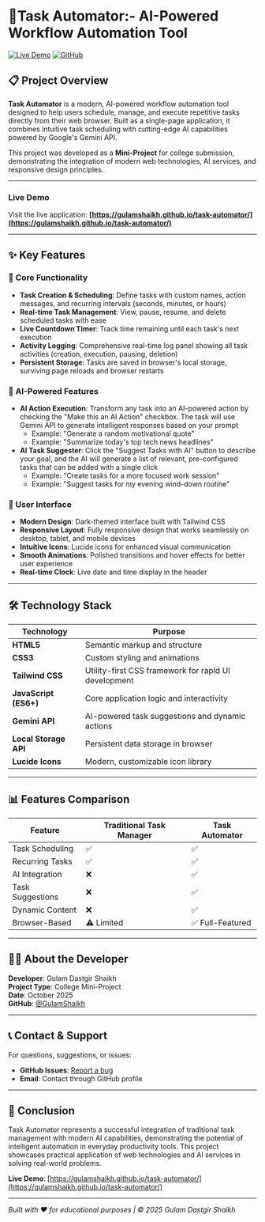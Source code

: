 # 🚀Task Automator:- AI-Powered Workflow Automation Tool

[![Live Demo](https://img.shields.io/badge/Live-Demo-blue?style=for-the-badge)](https://gulamshaikh.github.io/task-automator/)
[![GitHub](https://img.shields.io/badge/GitHub-Repository-black?style=for-the-badge&logo=github)](https://github.com/GulamShaikh/task-automator)

## 📋 Project Overview

**Task Automator** is a modern, AI-powered workflow automation tool designed to help users schedule, manage, and execute repetitive tasks directly from their web browser. Built as a single-page application, it combines intuitive task scheduling with cutting-edge AI capabilities powered by Google's Gemini API.

This project was developed as a **Mini-Project** for college submission, demonstrating the integration of modern web technologies, AI services, and responsive design principles.

---

### Live Demo

Visit the live application: **[https://gulamshaikh.github.io/task-automator/](https://gulamshaikh.github.io/task-automator/)**

---

## ✨ Key Features

### 🎯 Core Functionality

- **Task Creation & Scheduling**: Define tasks with custom names, action messages, and recurring intervals (seconds, minutes, or hours)
- **Real-time Task Management**: View, pause, resume, and delete scheduled tasks with ease
- **Live Countdown Timer**: Track time remaining until each task's next execution
- **Activity Logging**: Comprehensive real-time log panel showing all task activities (creation, execution, pausing, deletion)
- **Persistent Storage**: Tasks are saved in browser's local storage, surviving page reloads and browser restarts

### 🤖 AI-Powered Features

- **AI Action Execution**: Transform any task into an AI-powered action by checking the "Make this an AI Action" checkbox. The task will use Gemini API to generate intelligent responses based on your prompt
  - Example: "Generate a random motivational quote"
  - Example: "Summarize today's top tech news headlines"
- **AI Task Suggester**: Click the "Suggest Tasks with AI" button to describe your goal, and the AI will generate a list of relevant, pre-configured tasks that can be added with a single click
  - Example: "Create tasks for a more focused work session"
  - Example: "Suggest tasks for my evening wind-down routine"

### 🎨 User Interface

- **Modern Design**: Dark-themed interface built with Tailwind CSS
- **Responsive Layout**: Fully responsive design that works seamlessly on desktop, tablet, and mobile devices
- **Intuitive Icons**: Lucide icons for enhanced visual communication
- **Smooth Animations**: Polished transitions and hover effects for better user experience
- **Real-time Clock**: Live date and time display in the header

---

## 🛠️ Technology Stack

| Technology            | Purpose                                              |
| --------------------- | ---------------------------------------------------- |
| **HTML5**             | Semantic markup and structure                        |
| **CSS3**              | Custom styling and animations                        |
| **Tailwind CSS**      | Utility-first CSS framework for rapid UI development |
| **JavaScript (ES6+)** | Core application logic and interactivity             |
| **Gemini API**        | AI-powered task suggestions and dynamic actions      |
| **Local Storage API** | Persistent data storage in browser                   |
| **Lucide Icons**      | Modern, customizable icon library                    |

---

## 📊 Features Comparison

| Feature          | Traditional Task Manager | Task Automator   |
| ---------------- | ------------------------ | ---------------- |
| Task Scheduling  | ✅                       | ✅               |
| Recurring Tasks  | ✅                       | ✅               |
| AI Integration   | ❌                       | ✅               |
| Task Suggestions | ❌                       | ✅               |
| Dynamic Content  | ❌                       | ✅               |
| Browser-Based    | ⚠️ Limited               | ✅ Full-Featured |

---

## 👨‍💻 About the Developer

**Developer**: Gulam Dastgir Shaikh  
**Project Type**: College Mini-Project  
**Date**: October 2025  
**GitHub**: [@GulamShaikh](https://github.com/GulamShaikh)

---

## 📞 Contact & Support

For questions, suggestions, or issues:

- **GitHub Issues**: [Report a bug](https://github.com/GulamShaikh/task-automator/issues)
- **Email**: Contact through GitHub profile

---

## 🎯 Conclusion

Task Automator represents a successful integration of traditional task management with modern AI capabilities, demonstrating the potential of intelligent automation in everyday productivity tools. This project showcases practical application of web technologies and AI services in solving real-world problems.

**Live Demo**: [https://gulamshaikh.github.io/task-automator/](https://gulamshaikh.github.io/task-automator/)

---

_Built with ❤️ for educational purposes | © 2025 Gulam Dastgir Shaikh_
